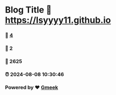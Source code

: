 # Blog Title :link: https://lsyyyy11.github.io 
### :page_facing_up: [4](https://lsyyyy11.github.io/tag.html) 
### :speech_balloon: 2 
### :hibiscus: 2625 
### :alarm_clock: 2024-08-08 10:30:46 
### Powered by :heart: [Gmeek](https://github.com/Meekdai/Gmeek)
